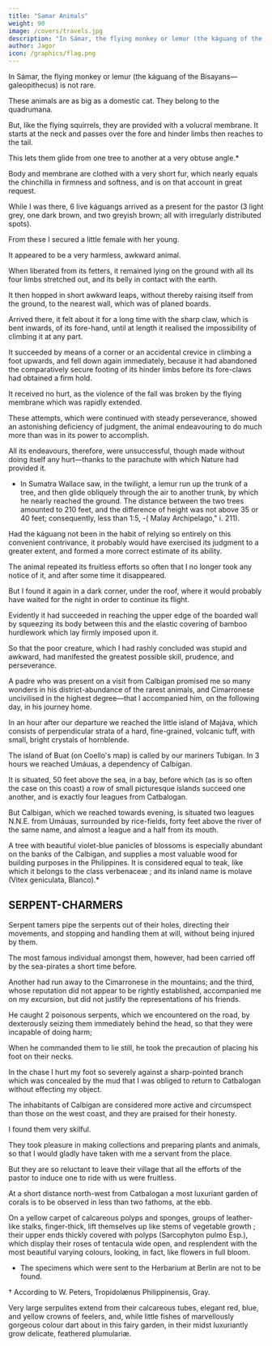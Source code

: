 ```yaml
---
title: "Samar Animals"
weight: 90
image: /covers/travels.jpg
description: "In Sámar, the flying monkey or lemur (the káguang of the Bisayans—galeopithecus) is not rare."
author: Jagor
icon: /graphics/flag.png
---
```



In Sámar, the flying monkey or lemur (the káguang of the Bisayans—galeopithecus) is not rare. 

These animals are as big as a domestic cat. They belong to the quadrumana.

But, like the flying squirrels, they are provided with a volucral membrane. It starts at the neck and passes over the fore and hinder limbs then reaches to the tail.

This lets them glide from one tree to another at a very obtuse angle.*

Body and membrane are clothed with a very short fur, which nearly equals the chinchilla in firmness and softness, and is on that account in great request.

While I was there, 6 live káguangs arrived as a present for the pastor (3 light grey, one dark brown, and two greyish brown; all with irregularly distributed spots).

From these I secured a little female with her young.

It appeared to be a very harmless, awkward animal. 

When liberated from its fetters, it remained lying on the ground with all its four limbs stretched out, and its belly in contact with the earth.

It then hopped in short awkward leaps, without thereby raising itself from the ground, to the nearest wall, which was of planed boards.

Arrived there, it felt about it for a long time with the sharp claw, which is bent inwards, of its fore-hand, until at length it realised the impossibility of climbing it at any part. 

It succeeded by means of a corner or an accidental crevice in climbing a foot upwards, and fell down again immediately, because it had abandoned the comparatively secure footing of its hinder limbs before its fore-claws had obtained a firm hold.

It received no hurt, as the violence of the fall was broken by the flying membrane which was rapidly extended.

These attempts, which were continued with steady perseverance, showed an astonishing deficiency of judgment, the animal endeavouring to do much more than was in its power to accomplish. 

All its endeavours, therefore, were unsuccessful, though made without doing itself any hurt—thanks to the parachute with which Nature had provided it. 

* In Sumatra Wallace saw, in the twilight, a lemur run up the trunk of a tree, and then glide obliquely through the air to another trunk, by which he nearly reached the ground. The distance between the two trees amounted to 210 feet, and the difference of height was not above 35 or 40 feet; consequently, less than 1:5, -( Malay Archipelago," i. 211).

Had the káguang not been in the habit of relying so entirely on this convenient contrivance, it probably would have exercised its judgment to a greater extent, and formed a more correct estimate of its ability.

The animal repeated its fruitless efforts so often that I no longer took any notice of it, and after some time it disappeared.

But I found it again in a dark corner, under the roof, where it would probably have waited for the night in order to continue its flight.

Evidently it had succeeded in reaching the upper edge of the boarded wall by squeezing its body between this and the elastic covering of bamboo hurdlework which lay firmly imposed upon it.

So that the poor creature, which I had rashly concluded was stupid and awkward, had manifested the greatest possible skill, prudence, and perseverance.

A padre who was present on a visit from Calbigan promised me so many wonders in his district-abundance of the rarest animals, and Cimarronese uncivilised in the highest degree—that I accompanied him, on the following day, in his journey home.

In an hour after our departure we reached the little island of Majáva, which consists of perpendicular strata of a hard, fine-grained, volcanic tuff, with small, bright crystals of hornblende. 

The island of Buat (on Coello's map) is called by our mariners Tubigan. In 3 hours we reached Umáuas, a dependency of Calbígan. 

It is situated, 50 feet above the sea, in a bay, before which (as is so often the case on this coast) a row of small picturesque islands succeed one another, and is exactly four leagues from Catbalogan. 

But Calbigan, which we reached towards evening, is situated two leagues N.N.E. from Umáuas, surrounded by rice-fields, forty feet above the river of the same name, and almost a league and a half from its mouth.

A tree with beautiful violet-blue panicles of blossoms is especially abundant on the banks of the Calbigan, and supplies a most valuable wood for building purposes in the Philippines. It is considered equal to teak, like which it belongs to the class verbenaceæ ; and its inland name is molave (Vitex geniculata, Blanco).*


## SERPENT-CHARMERS

<!-- According to the statements of credible men, there are serpenttamers in this country. They are said to -->

Serpent tamers pipe the serpents out of their holes, directing their movements, and stopping and handling them at will, without being injured by them. 

The most famous individual amongst them, however, had been carried off by the sea-pirates a short time before.

Another had run away to the Cimarronese in the mountains; and the third, whose reputation did not appear to be rightly established, accompanied me on my excursion, but did not justify the representations of his friends. 

He caught 2 poisonous serpents, which we encountered on the road, by dexterously seizing them immediately behind the head, so that they were incapable of doing harm;

When he commanded them to lie still, he took the precaution of placing his foot on their necks.

In the chase I hurt my foot so severely against a sharp-pointed branch which was concealed by the mud that I was obliged to return to Catbalogan without effecting my object. 

The inhabitants of Calbigan are considered more active and circumspect than those on the west coast, and they are praised for their honesty. 

I found them very skilful.

They took pleasure in making collections and preparing plants and animals, so that I would gladly have taken with me a servant from the place.

But they are so reluctant to leave their village that all the efforts of the pastor to induce one to ride with us were fruitless.

At a short distance north-west from Catbalogan a most luxuriant garden of corals is to be observed in less than two fathoms, at the ebb. 

On a yellow carpet of calcareous polyps and sponges, groups of leather-like stalks, finger-thick, lift themselves up like stems of vegetable growth ; their upper ends thickly covered with polyps (Sarcophyton pulmo Esp.), which display their roses of tentacula wide open, and resplendent with the most beautiful varying colours, looking, in fact, like flowers in full bloom.

* The specimens which were sent to the Herbarium at Berlin are not to be found.

† According to W. Peters, Tropidolænus Philippinensis, Gray.



Very large serpulites extend from their calcareous tubes, elegant red, blue, and yellow crowns of feelers, and, while little fishes of marvellously gorgeous colour dart about in this fairy garden, in their midst luxuriantly grow delicate, feathered plumulariæ.


